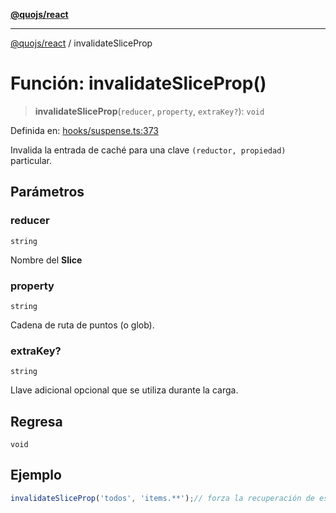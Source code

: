 [**@quojs/react**](../README.md)

***

[@quojs/react](../README.md) / invalidateSliceProp

# Función: invalidateSliceProp()

> **invalidateSliceProp**(`reducer`, `property`, `extraKey?`): `void`

Definida en: [hooks/suspense.ts:373](https://github.com/quojs/quojs/blob/77e60321cd9a639207281caa83e9258935b2bfc1/packages/react/src/hooks/suspense.ts#L373)

Invalida la entrada de caché para una clave `(reductor, propiedad)` particular.

## Parámetros

### reducer

`string`

Nombre del **Slice**

### property

`string`

Cadena de ruta de puntos (o glob).

### extraKey?

`string`

Llave adicional opcional que se utiliza durante la carga.

## Regresa

`void`

## Ejemplo

```ts
invalidateSliceProp('todos', 'items.**');// forza la recuperación de esa clave
```
